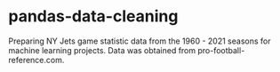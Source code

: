# pandas-data-cleaning

Preparing NY Jets game statistic data from the 1960 - 2021 seasons for machine learning projects.  Data was obtained from pro-football-reference.com.
